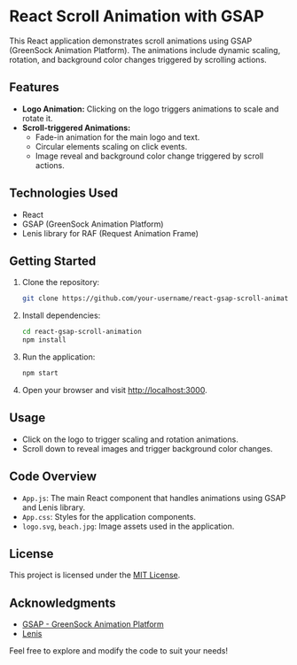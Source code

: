 # React Scroll Animation with GSAP

This React application demonstrates scroll animations using GSAP (GreenSock Animation Platform). The animations include dynamic scaling, rotation, and background color changes triggered by scrolling actions.

## Features

- **Logo Animation:** Clicking on the logo triggers animations to scale and rotate it.
- **Scroll-triggered Animations:**
  - Fade-in animation for the main logo and text.
  - Circular elements scaling on click events.
  - Image reveal and background color change triggered by scroll actions.

## Technologies Used

- React
- GSAP (GreenSock Animation Platform)
- Lenis library for RAF (Request Animation Frame)

## Getting Started

1. Clone the repository:

   ```bash
   git clone https://github.com/your-username/react-gsap-scroll-animation.git
   ```

2. Install dependencies:

   ```bash
   cd react-gsap-scroll-animation
   npm install
   ```

3. Run the application:

   ```bash
   npm start
   ```

4. Open your browser and visit [http://localhost:3000](http://localhost:3000).

## Usage

- Click on the logo to trigger scaling and rotation animations.
- Scroll down to reveal images and trigger background color changes.

## Code Overview

- `App.js`: The main React component that handles animations using GSAP and Lenis library.
- `App.css`: Styles for the application components.
- `logo.svg`, `beach.jpg`: Image assets used in the application.

## License

This project is licensed under the [MIT License](LICENSE.md).

## Acknowledgments

- [GSAP - GreenSock Animation Platform](https://greensock.com/gsap/)
- [Lenis](https://www.npmjs.com/package/@studio-freight/lenis)

Feel free to explore and modify the code to suit your needs!